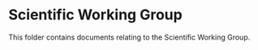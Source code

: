 # Scientific Working Group

This folder contains documents relating to the Scientific Working Group.
